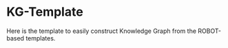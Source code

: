 # KG-Template
Here is the template to easily construct Knowledge Graph from the ROBOT-based templates.
